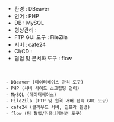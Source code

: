 - 환경 : DBeaver
- 언어 : PHP
- DB : MySQL
- 형상관리 : 
- FTP GUI 도구 : FileZila
- 서버 : cafe24
- CI/CD :
- 협업 및 문서화 도구 : flow

<br>

```
- DBeaver (데이터베이스 관리 도구)
- PHP (서버 사이드 스크립팅 언어)
- MySQL (데이터베이스)
- FileZila (FTP 및 원격 서버 접속 GUI 도구)
- cafe24 (클라우드 서버, 인프라 환경)
- flow (팀 협업/커뮤니케이션 도구)
```
